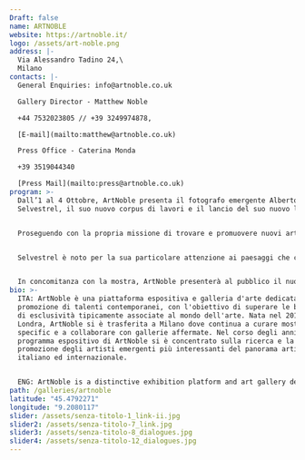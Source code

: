 ```yaml
---
Draft: false
name: ARTNOBLE
website: https://artnoble.it/
logo: /assets/art-noble.png
address: |-
  Via Alessandro Tadino 24,\
  Milano
contacts: |-
  General Enquiries: info@artnoble.co.uk

  Gallery Director - Matthew Noble 

  +44 7532023805 // +39 3249974878, 

  [E-mail](mailto:matthew@artnoble.co.uk)

  Press Office - Caterina Monda 

  +39 3519044340

  [Press Mail](mailto:press@artnoble.co.uk)
program: >-
  Dall’1 al 4 Ottobre, ArtNoble presenta il fotografo emergente Alberto
  Selvestrel, il suo nuovo corpus di lavori e il lancio del suo nuovo libro.\


  Proseguendo con la propria missione di trovare e promuovere nuovi artisti emergenti e di curare mostre site-specific, ArtNoble è lieto di annunciare il debutto del giovane fotografo italiano, Alberto Selvestrel. A causa dell'emergenza Covid-19, il MIA Photo Fair, dove Selvestrel avrebbe dovuto esporre, è stato annullato, ma ArtNoble ha deciso di aderire al progetto DAAM (Dovevo Andare Al MIA) per continuare la propria attività di sostegno nei confronti di giovani artisti.\


  Selvestrel è noto per la sua particolare attenzione ai paesaggi che coniugano sintesi e luminosità. Nella sua nuova serie, Selvestrel analizza il rapporto tra l’ambiente naturale e quello costruito. Il suo lavoro mette in discussione il rapporto di coesione tra la sua distonica visione del mondo e le suggestive geometrie architettoniche, trasportando lo spettatore in un mondo dove l’opera dell'uomo e l’opera della natura possono convivere senza tensioni.\


  In concomitanza con la mostra, ArtNoble presenterà al pubblico il nuovo libro di Alberto Selvestrel intitolato "Dialogues", che includerà il suo ultimo corpus di lavori.
bio: >-
  ITA: ArtNoble è una piattaforma espositiva e galleria d'arte dedicata alla
  promozione di talenti contemporanei, con l'obiettivo di superare le barriere
  di esclusività tipicamente associate al mondo dell'arte. Nata nel 2018 a
  Londra, ArtNoble si è trasferita a Milano dove continua a curare mostre site
  specific e a collaborare con gallerie affermate. Nel corso degli anni, il
  programma espositivo di ArtNoble si è concentrato sulla ricerca e la
  promozione degli artisti emergenti più interessanti del panorama artistico
  italiano ed internazionale.


  ENG: ArtNoble is a distinctive exhibition platform and art gallery dedicated to the promotion of unique contemporary talents, aiming to push the barriers of exclusivity typically associated with the art world. Set up in 2018 in London, ArtNoble has since moved to Milan where it continues to curate site-specific exhibitions and collaborate with established galleries. Over the years, ArtNoble's exhibition program has focused on researching and showcasing the most exciting and sought-after emerging artists on the Italian and International art scene.
path: /galleries/artnoble
latitude: "45.4792271"
longitude: "9.2080117"
slider: /assets/senza-titolo-1_link-ii.jpg
slider2: /assets/senza-titolo-7_link.jpg
slider3: /assets/senza-titolo-8_dialogues.jpg
slider4: /assets/senza-titolo-12_dialogues.jpg
---
```

